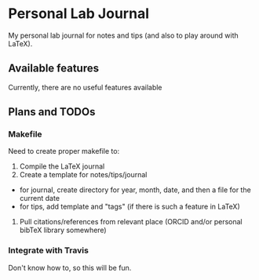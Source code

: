 # Personal Lab Journal

My personal lab journal for notes and tips (and also to play around with LaTeX).

## Available features

Currently, there are no useful features available

## Plans and TODOs

### Makefile

Need to create proper makefile to:
1. Compile the LaTeX journal
1. Create a template for notes/tips/journal
  - for journal, create directory for year, month, date, and then a file for the current date
  - for tips, add template and "tags" (if there is such a feature in LaTeX)
1. Pull citations/references from relevant place (ORCID and/or personal bibTeX library somewhere)

### Integrate with Travis

Don't know how to, so this will be fun.


